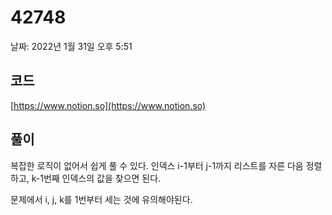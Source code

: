 # 42748

날짜: 2022년 1월 31일 오후 5:51

## 코드

[https://www.notion.so](https://www.notion.so)

## 풀이

복잡한 로직이 없어서 쉽게 풀 수 있다. 인덱스 i-1부터 j-1까지 리스트를 자른 다음 정렬하고, k-1번째 인덱스의 값을 찾으면 된다.

문제에서 i, j, k를 1번부터 세는 것에 유의해야된다.
